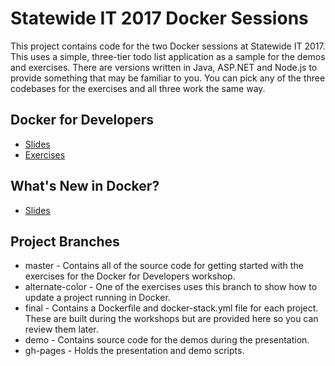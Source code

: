 # Statewide IT 2017 Docker Sessions

This project contains code for the two Docker sessions at Statewide IT 2017.  This uses a simple, three-tier todo list application as a sample for the demos and exercises.  There are versions written in Java, ASP.NET and Node.js to provide something that may be familiar to you.  You can pick any of the three codebases for the exercises and all three work the same way.

## Docker for Developers
* [Slides](https://iu-uits-es.github.io/statewide-it-2017-docker/docker-for-devs/index.html)
* [Exercises](https://github.com/iu-uits-es/statewide-it-2017-docker/wiki)

## What's New in Docker?
* [Slides](https://iu-uits-es.github.io/statewide-it-2017-docker/docker-new-features/index.html)

## Project Branches
* master - Contains all of the source code for getting started with the exercises for the Docker for Developers workshop.
* alternate-color - One of the exercises uses this branch to show how to update a project running in Docker.
* final - Contains a Dockerfile and docker-stack.yml file for each project.  These are built during the workshops but are provided here so you can review them later.
* demo - Contains source code for the demos during the presentation.
* gh-pages - Holds the presentation and demo scripts.

